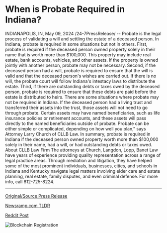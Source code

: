 # When is Probate Required in Indiana?

INDIANAPOLIS, IN, May 09, 2024 /24-7PressRelease/ -- Probate is the legal process of validating a will and settling the estate of a deceased person. In Indiana, probate is required in some situations but not in others.  First, probate is required if the deceased person owned property solely in their name that is worth more than $100,000. This property may include real estate, bank accounts, vehicles, and other assets. If the property is owned jointly with another person, probate may not be necessary.  Second, if the deceased person had a will, probate is required to ensure that the will is valid and that the deceased person's wishes are carried out. If there is no will, the probate court will follow Indiana's intestacy laws to distribute the estate.  Third, if there are outstanding debts or taxes owed by the deceased person, probate is required to ensure that these debts are paid before the estate is distributed to heirs.  There are some situations where probate may not be required in Indiana. If the deceased person had a living trust and transferred their assets into the trust, those assets will not need to go through probate. Certain assets may have named beneficiaries, such as life insurance policies or retirement accounts, and these assets will pass directly to the named beneficiaries outside of probate. Probate can be either simple or complicated, depending on how well you plan," says Attorney Larry Church of CLLB Law.   In summary, probate is required in Indiana if the deceased person owned property worth more than $100,000 solely in their name, had a will, or had outstanding debts or taxes owed.  About CLLB Law Firm  The attorneys at Church, Langdon, Lopp, Banet Law have years of experience providing quality representation across a range of legal practice areas. Through mediation and litigation, they have helped some of the most prominent individuals, businesses, cities, and schools in Indiana and Kentucky navigate legal matters involving elder care and estate planning, real estate, family disputes, and even criminal defense. For more info, call 812-725-8224. 

---

[Original/Source Press Release](https://newlive.24-7pressrelease.com/press-release/510692/when-is-probate-required-in-indiana)
                    

[Newsramp.com TLDR](None) 



[Reddit Post](https://www.reddit.com/r/newsramp/comments/1cpq8ep/understanding_probate_in_indiana_what_you_need_to/) 



![Blockchain Registration](https://cdn.newsramp.app/24-7PressRelease/qrcode/245/11/pinea4Sx.webp)